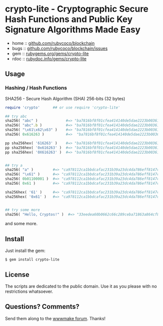 # crypto-lite - Cryptographic Secure Hash Functions and Public Key Signature Algorithms Made Easy



* home  :: [github.com/rubycoco/blockchain](https://github.com/rubycoco/blockchain)
* bugs  :: [github.com/rubycoco/blockchain/issues](https://github.com/rubycoco/blockchain/issues)
* gem   :: [rubygems.org/gems/crypto-lite](https://rubygems.org/gems/crypto-lite)
* rdoc  :: [rubydoc.info/gems/crypto-lite](http://rubydoc.info/gems/crypto-lite)


## Usage

### Hashing / Hash Functions

SHA256 - Secure Hash Algorithm (SHA) 256-bits (32 bytes)


``` ruby
require 'crypto'      ## or use require 'crypto-lite'

## try abc
sha256( "abc" )             #=> "ba7816bf8f01cfea414140de5dae2223b00361a396177a9cb410ff61f20015ad"
sha256( "abc".b )           #=> "ba7816bf8f01cfea414140de5dae2223b00361a396177a9cb410ff61f20015ad"
sha256( "\x61\x62\x63" )    #=> "ba7816bf8f01cfea414140de5dae2223b00361a396177a9cb410ff61f20015ad"
sha256( 0x616263 )          #=>  "ba7816bf8f01cfea414140de5dae2223b00361a396177a9cb410ff61f20015ad"

pp sha256hex( '616263' )    #=> "ba7816bf8f01cfea414140de5dae2223b00361a396177a9cb410ff61f20015ad"
pp sha256hex( '0x616263' )  #=> "ba7816bf8f01cfea414140de5dae2223b00361a396177a9cb410ff61f20015ad"
pp sha256hex( '0X616263' )  #=> "ba7816bf8f01cfea414140de5dae2223b00361a396177a9cb410ff61f20015ad"


## try a
sha256( "a" )         #=> "ca978112ca1bbdcafac231b39a23dc4da786eff8147c4e72b9807785afee48bb"
sha256( "\x61" )      #=> "ca978112ca1bbdcafac231b39a23dc4da786eff8147c4e72b9807785afee48bb"
sha256( 0b01100001 )  #=> "ca978112ca1bbdcafac231b39a23dc4da786eff8147c4e72b9807785afee48bb"
sha256( 0x61 )        #=> "ca978112ca1bbdcafac231b39a23dc4da786eff8147c4e72b9807785afee48bb"

sha256hex( '61' )     #=> "ca978112ca1bbdcafac231b39a23dc4da786eff8147c4e72b9807785afee48bb"
sha256hex( '0x61' )   #=> "ca978112ca1bbdcafac231b39a23dc4da786eff8147c4e72b9807785afee48bb"


## try some more
sha256( "Hello, Cryptos!" )  #=> "33eedea60b0662c66c289ceba71863a864cf84b00e10002ca1069bf58f9362d5"
```


and some more.




## Install

Just install the gem:

    $ gem install crypto-lite


## License

The scripts are dedicated to the public domain.
Use it as you please with no restrictions whatsoever.


## Questions? Comments?

Send them along to the [wwwmake forum](http://groups.google.com/group/wwwmake).
Thanks!

